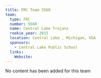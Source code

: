 ```yaml
---
title: FRC Team 5560
team:
  type: FRC
  number: 5560
  name: Central Lake Trojans
  rookie_year: 2015
  location: Central Lake , Michigan, USA
  sponsors:
    - Central Lake Public School
  links:
    Website: 
---
```

No content has been added for this team
